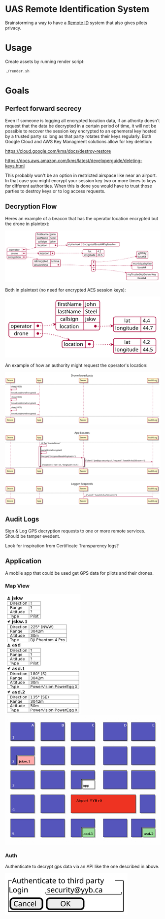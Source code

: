 # UAS Remote Identification System
Brainstorming a way to have a [Remote ID](https://www.faa.gov/uas/getting_started/remote_id/) system that also gives pilots privacy. 

# Usage
Create assets by running render script:

```
./render.sh
```

# Goals

## Perfect forward secrecy
Even if someone is logging all encrypted location data, if an athority doesn't request that the data be decrypted in a certain period of time, it will not be possible to recover the session key encrypted to an ephemeral key hosted by a trusted party so long as that party rotates their keys regularly. Both Google Cloud and AWS Key Managment solutions allow for key deletion:

https://cloud.google.com/kms/docs/destroy-restore

https://docs.aws.amazon.com/kms/latest/developerguide/deleting-keys.html

This probably won't be an option in restricted airspace like near an airport. In that case you might encrypt your session key two or more times to keys for different authorities. When this is done you would have to trust those parties to destroy keys or to log access requests.

## Decryption Flow
Heres an example of a beacon that has the operator location encrypted but the drone in plaintext:

![droneEncrypted object diagram](https://raw.githubusercontent.com/BlackthornYugen/d2x/media/out/json/droneEncrypted.svg "droneEncrypted json object")

Both in plaintext (no need for encrypted AES session keys):

![dronePlaintext object diagram](https://raw.githubusercontent.com/BlackthornYugen/d2x/media/out/json/dronePlaintext.svg "dronePlaintext json object")

An example of how an authority might request the operator's location:

![#f03c15 A swimlane diagram showing messages broadcasted from drone.](https://raw.githubusercontent.com/BlackthornYugen/d2x/media/out/json/droneEncryptedFlow_001.svg)

![#f03c15 A swimlane diagram showing how messages could be decrypted.](https://raw.githubusercontent.com/BlackthornYugen/d2x/media/out/json/droneEncryptedFlow_002.svg)

![#f03c15 A swimlane diagram showing log acknowlegement.](https://raw.githubusercontent.com/BlackthornYugen/d2x/media/out/json/droneEncryptedFlow_003.svg)

## Audit Logs
Sign & Log GPS decryption requests to one or more remote services. Should be tamper evedent.

Look for inspiration from Certificate Transparency logs?

## Application
A mobile app that could be used get GPS data for pilots and their drones.

### Map View

![A series of tables showing drone details](https://raw.githubusercontent.com/BlackthornYugen/d2x/media/out/drone-details.gif "Drone details view") 
![An animaged map showing drone locations](https://raw.githubusercontent.com/BlackthornYugen/d2x/media/out/drone-map.gif "Drone map view")

### Auth
Authenticate to decrypt gps data via an API like the one described in above.

![Auth Screen](https://raw.githubusercontent.com/BlackthornYugen/d2x/media/out/app_ui/AuthTrusted.svg "Drone details view")
